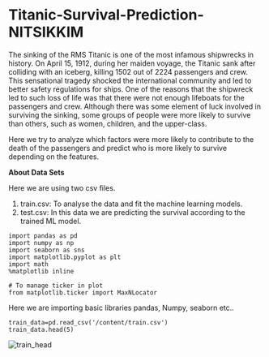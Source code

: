 # Titanic-Survival-Prediction-NITSIKKIM

The sinking of the RMS Titanic is one of the most infamous shipwrecks in history. On April 15, 1912, during her maiden voyage, the Titanic sank after colliding with an iceberg, killing 1502 out of 2224 passengers and crew. This sensational tragedy shocked the international community and led to better safety regulations for ships. One of the reasons that the shipwreck led to such loss of life was that there were not enough lifeboats for the passengers and crew. Although there was some element of luck involved in surviving the sinking, some groups of people were more likely to survive than others, such as women, children, and the upper-class.

Here we try to analyze which factors were more likely to contribute to the death of the passengers and predict who is more likely to survive depending on the features.

**About Data Sets** 

Here we are using two csv files.
1. train.csv: To analyse the data and fit the machine learning models.
2. test.csv: In this data we are predicting the survival according to the trained ML model.


```
import pandas as pd
import numpy as np
import seaborn as sns
import matplotlib.pyplot as plt
import math
%matplotlib inline

# To manage ticker in plot
from matplotlib.ticker import MaxNLocator
```

Here we are importing basic libraries pandas, Numpy, seaborn etc..

```
train_data=pd.read_csv('/content/train.csv')
train_data.head(5)
```
![train_head](https://drive.google.com/file/d/1amt8SfryzVNlqRFHB3wEAT0p_NcVZX0-/view?usp=sharing)







